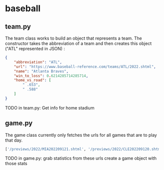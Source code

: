 # baseball

## team.py

The team class works to build an object that represents a team. The constructor takes the abbreviation of a team and then creates this object ("ATL" represented in JSON) : 

```json
{
    "abbreviation": "ATL",
    "url": "https://www.baseball-reference.com/teams/ATL/2022.shtml",
    "name": "Atlanta Braves",
    "win_to_loss": 0.6214285714285714,
    "home_vs_road": [
        " .653",
        " .588"
    ]
}
```

TODO in team.py:
 Get info for home stadium

## game.py

The game class currently only fetches the urls for all games that are to play that day. 

```python
['/previews/2022/MIA202209121.shtml', '/previews/2022/CLE202209120.shtml', '/previews/2022/CIN202209120.shtml', '/previews/2022/DET202209120.shtml', '/previews/2022/TOR202209120.shtml', '/previews/2022/MIA202209122.shtml', '/previews/2022/NYN202209120.shtml', '/previews/2022/ARI202209120.shtml', '/previews/2022/SFN202209120.shtml']
```

TODO in game.py:
 grab statistics from these urls
 create a game object with those stats